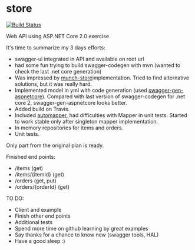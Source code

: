 # store
[![Build Status](https://travis-ci.org/glad4enkonm/store.svg?branch=master)](https://travis-ci.org/glad4enkonm/store)

Web API using ASP.NET Core 2.0 exercise

It's time to summarize my 3 days efforts:

- swagger-ui integrated in API and available on root url
- had some fun trying to build swagger-codegen with mvn (wanted to check the last .net core generation) 
- Was impressed by [munch-store](https://github.com/dmunch/munch-store)implementation. Tried to find alternative solutions, but it was really hard.
- Implemented model in yml with code generation (used [swagger-gen-aspnetcore](https://github.com/dmunch/swagger-gen-aspnetcore)). Compared with last version of swagger-codegen for .net core 2, swagger-gen-aspnetcore looks better.
- Added build on Travis.
- Included [automapper](http://automapper.org/), had difficulties with Mapper in unit tests. Started to work stable only after singleton mapper implementation.
- In memory repositories for items and orders.
- Unit tests.

Only part from the original plan is ready.

Finished end points:

- /items (get)
- /items/{itemId} (get)
- /orders (get, put)
- /orders/{orderId} (get)

TO DO:

- Client and example
- Finish other end points
- Additional tests
- Spend more time on github learning by great examples
- Say thanks for a chance to know new (swagger tools, HAL)
- Have a good sleep :)
